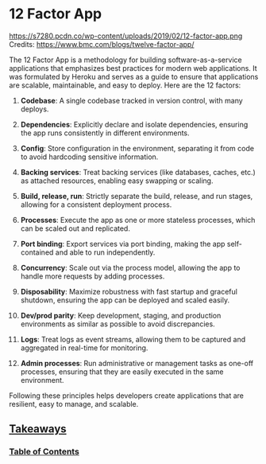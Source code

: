 # 12 Factor App

https://s7280.pcdn.co/wp-content/uploads/2019/02/12-factor-app.png
Credits: https://www.bmc.com/blogs/twelve-factor-app/

The 12 Factor App is a methodology for building software-as-a-service applications that emphasizes best practices for modern web applications. It was formulated by Heroku and serves as a guide to ensure that applications are scalable, maintainable, and easy to deploy. Here are the 12 factors:

1. **Codebase**: A single codebase tracked in version control, with many deploys.
   
2. **Dependencies**: Explicitly declare and isolate dependencies, ensuring the app runs consistently in different environments.

3. **Config**: Store configuration in the environment, separating it from code to avoid hardcoding sensitive information.

4. **Backing services**: Treat backing services (like databases, caches, etc.) as attached resources, enabling easy swapping or scaling.

5. **Build, release, run**: Strictly separate the build, release, and run stages, allowing for a consistent deployment process.

6. **Processes**: Execute the app as one or more stateless processes, which can be scaled out and replicated.

7. **Port binding**: Export services via port binding, making the app self-contained and able to run independently.

8. **Concurrency**: Scale out via the process model, allowing the app to handle more requests by adding processes.

9. **Disposability**: Maximize robustness with fast startup and graceful shutdown, ensuring the app can be deployed and scaled easily.

10. **Dev/prod parity**: Keep development, staging, and production environments as similar as possible to avoid discrepancies.

11. **Logs**: Treat logs as event streams, allowing them to be captured and aggregated in real-time for monitoring.

12. **Admin processes**: Run administrative or management tasks as one-off processes, ensuring that they are easily executed in the same environment.

Following these principles helps developers create applications that are resilient, easy to manage, and scalable.

## [Takeaways](takeaways.md)
### [Table of Contents](README.md)

